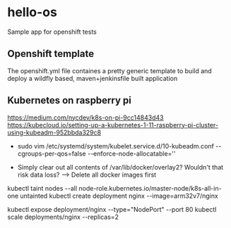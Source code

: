 # hello-os
Sample app for openshift tests

## Openshift template
The openshift.yml file containes a pretty generic template to build and deploy a wildfly based, maven+jenkinsfile built application

## Kubernetes on raspberry pi

 https://medium.com/nycdev/k8s-on-pi-9cc14843d43
 https://kubecloud.io/setting-up-a-kubernetes-1-11-raspberry-pi-cluster-using-kubeadm-952bbda329c8
 
 - sudo vim /etc/systemd/system/kubelet.service.d/10-kubeadm.conf
    --cgroups-per-qos=false  --enforce-node-allocatable=''

 - Simply clear out all contents of /var/lib/docker/overlay2? Wouldn't that risk data loss? --> Delete all docker  images first
	

kubectl taint nodes --all node-role.kubernetes.io/master-node/k8s-all-in-one untainted
kubectl create deployment nginx --image=arm32v7/nginx

kubectl expose deployment/nginx --type="NodePort" --port 80
kubectl scale deployments/nginx --replicas=2
